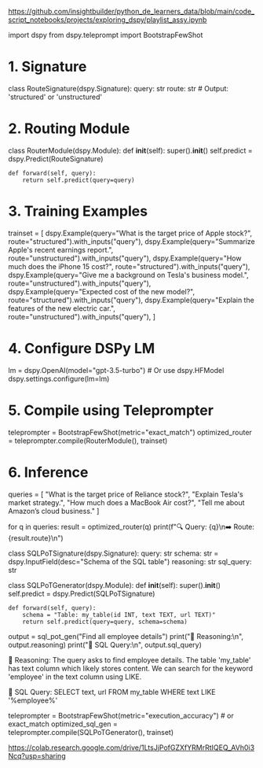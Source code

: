 https://github.com/insightbuilder/python_de_learners_data/blob/main/code_script_notebooks/projects/exploring_dspy/playlist_assy.ipynb

import dspy
from dspy.teleprompt import BootstrapFewShot

# 1. Signature
class RouteSignature(dspy.Signature):
    query: str
    route: str  # Output: 'structured' or 'unstructured'

# 2. Routing Module
class RouterModule(dspy.Module):
    def __init__(self):
        super().__init__()
        self.predict = dspy.Predict(RouteSignature)

    def forward(self, query):
        return self.predict(query=query)

# 3. Training Examples
trainset = [
    dspy.Example(query="What is the target price of Apple stock?", route="structured").with_inputs("query"),
    dspy.Example(query="Summarize Apple's recent earnings report.", route="unstructured").with_inputs("query"),
    dspy.Example(query="How much does the iPhone 15 cost?", route="structured").with_inputs("query"),
    dspy.Example(query="Give me a background on Tesla's business model.", route="unstructured").with_inputs("query"),
    dspy.Example(query="Expected cost of the new model?", route="structured").with_inputs("query"),
    dspy.Example(query="Explain the features of the new electric car.", route="unstructured").with_inputs("query"),
]

# 4. Configure DSPy LM
lm = dspy.OpenAI(model="gpt-3.5-turbo")  # Or use dspy.HFModel
dspy.settings.configure(lm=lm)

# 5. Compile using Teleprompter
teleprompter = BootstrapFewShot(metric="exact_match")
optimized_router = teleprompter.compile(RouterModule(), trainset)

# 6. Inference
queries = [
    "What is the target price of Reliance stock?",
    "Explain Tesla's market strategy.",
    "How much does a MacBook Air cost?",
    "Tell me about Amazon’s cloud business."
]

for q in queries:
    result = optimized_router(q)
    print(f"🔍 Query: {q}\n➡️ Route: {result.route}\n")




class SQLPoTSignature(dspy.Signature):
    query: str
    schema: str = dspy.InputField(desc="Schema of the SQL table")
    reasoning: str
    sql_query: str

class SQLPoTGenerator(dspy.Module):
    def __init__(self):
        super().__init__()
        self.predict = dspy.Predict(SQLPoTSignature)

    def forward(self, query):
        schema = "Table: my_table(id INT, text TEXT, url TEXT)"
        return self.predict(query=query, schema=schema)

output = sql_pot_gen("Find all employee details")
print("🧠 Reasoning:\n", output.reasoning)
print("📝 SQL Query:\n", output.sql_query)

🧠 Reasoning:
The query asks to find employee details. The table 'my_table' has text column which likely stores content.
We can search for the keyword 'employee' in the text column using LIKE.

📝 SQL Query:
SELECT text, url FROM my_table WHERE text LIKE '%employee%'


teleprompter = BootstrapFewShot(metric="execution_accuracy")  # or exact_match
optimized_sql_gen = teleprompter.compile(SQLPoTGenerator(), trainset)

https://colab.research.google.com/drive/1LtsJjPofGZXfYRMrRtIQEQ_AVh0i3Ncq?usp=sharing

